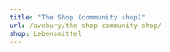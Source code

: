 ```yaml
---
title: "The Shop (community shop)"
url: /avebury/the-shop-community-shop/
shop: Lebensmittel
---
```

